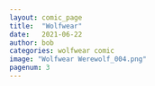 ```yaml
---
layout: comic_page
title:  "Wolfwear"
date:   2021-06-22
author: bob
categories: wolfwear comic
image: "Wolfwear Werewolf_004.png"
pagenum: 3
---
```

